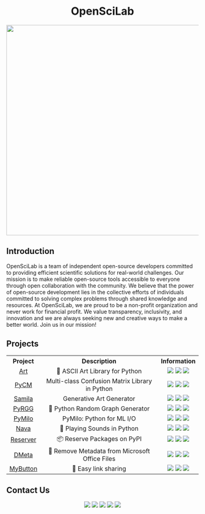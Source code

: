 <h1 align="center">OpenSciLab</h1>

<div align="center">
<a href="https://openscilab.com/">
  <img src="https://openscilab.com/static/media/hero.d24b8d07.svg" width="550"/>
</a>
</div>

## Introduction

OpenSciLab is a team of independent open-source developers committed to providing efficient scientific solutions for real-world challenges. Our mission is to make reliable open-source tools accessible to everyone through open collaboration with the community. We believe that the power of open-source development lies in the collective efforts of individuals committed to solving complex problems through shared knowledge and resources. At OpenSciLab, we are proud to be a non-profit organization and never work for financial profit. We value transparency, inclusivity, and innovation and we are always seeking new and creative ways to make a better world. Join us in our mission!

<!-- ## Team -->

## Projects

<div align="center">
 <table>
  <tr>
    <th align="center">Project</th>
    <th align="center">Description</th>
    <th align="center">Information</th>
  </tr>
  <tr>
    <td align="center"><a href="https://github.com/sepandhaghighi/art">Art</a></td>
    <td align="center">🎨 ASCII Art Library for Python</td>
    <td align="center">
      <img src="https://img.shields.io/github/stars/sepandhaghighi/art.svg?style=social&logo=github&label=Stars">
      <img src="https://img.shields.io/github/forks/sepandhaghighi/art.svg?style=social&logo=github&label=Forks">
      <a href="http://pepy.tech/project/art">
        <img src="http://pepy.tech/badge/art">
      </a>
    </td>
  </tr>
  <tr>
    <td align="center"><a href="https://github.com/sepandhaghighi/pycm">PyCM</a></td>
    <td align="center">Multi-class Confusion Matrix Library in Python</td>
    <td align="center">
      <img src="https://img.shields.io/github/stars/sepandhaghighi/pycm.svg?style=social&logo=github&label=Stars">
      <img src="https://img.shields.io/github/forks/sepandhaghighi/pycm.svg?style=social&logo=github&label=Forks">
      <a href="http://pepy.tech/project/pycm">
        <img src="http://pepy.tech/badge/pycm">
      </a>
    </td>
  </tr>
  <tr>
    <td align="center"><a href="https://github.com/sepandhaghighi/samila">Samila</a></td>
    <td align="center">Generative Art Generator</td>
    <td align="center">
      <img src="https://img.shields.io/github/stars/sepandhaghighi/samila.svg?style=social&logo=github&label=Stars">
      <img src="https://img.shields.io/github/forks/sepandhaghighi/samila.svg?style=social&logo=github&label=Forks">
      <a href="http://pepy.tech/project/samila">
        <img src="http://pepy.tech/badge/samila">
      </a>
    </td>
  </tr>
  <tr>
    <td align="center"><a href="https://github.com/sepandhaghighi/pyrgg">PyRGG</a></td>
    <td align="center">🔧 Python Random Graph Generator</td>
    <td align="center">
      <img src="https://img.shields.io/github/stars/sepandhaghighi/pyrgg.svg?style=social&logo=github&label=Stars">
      <img src="https://img.shields.io/github/forks/sepandhaghighi/pyrgg.svg?style=social&logo=github&label=Forks">
      <a href="http://pepy.tech/project/pyrgg">
        <img src="http://pepy.tech/badge/pyrgg">
      </a>
    </td>
  </tr>
  <tr>
    <td align="center"><a href="https://github.com/openscilab/pymilo">PyMilo</a></td>
    <td align="center">PyMilo: Python for ML I/O</td>
    <td align="center">
      <img src="https://img.shields.io/github/stars/openscilab/pymilo.svg?style=social&logo=github&label=Stars">
      <img src="https://img.shields.io/github/forks/openscilab/pymilo.svg?style=social&logo=github&label=Forks">
      <a href="http://pepy.tech/project/pymilo">
        <img src="http://pepy.tech/badge/pymilo">
      </a>
    </td>
  </tr>
    <tr>
    <td align="center"><a href="https://github.com/openscilab/nava">Nava</a></td>
    <td align="center">🎵 Playing Sounds in Python</td>
    <td align="center">
      <img src="https://img.shields.io/github/stars/openscilab/nava.svg?style=social&logo=github&label=Stars">
      <img src="https://img.shields.io/github/forks/openscilab/nava.svg?style=social&logo=github&label=Forks">
      <a href="http://pepy.tech/project/nava">
        <img src="http://pepy.tech/badge/nava">
      </a>
    </td>
  </tr>
  </tr>
    <tr>
    <td align="center"><a href="https://github.com/openscilab/reserver">Reserver</a></td>
    <td align="center">📦 Reserve Packages on PyPI</td>
    <td align="center">
      <img src="https://img.shields.io/github/stars/openscilab/reserver.svg?style=social&logo=github&label=Stars">
      <img src="https://img.shields.io/github/forks/openscilab/reserver.svg?style=social&logo=github&label=Forks">
      <a href="http://pepy.tech/project/reserver">
        <img src="http://pepy.tech/badge/reserver">
      </a>
    </td>
  </tr>
   
  </tr>
    <tr>
    <td align="center"><a href="https://github.com/openscilab/dmeta">DMeta</a></td>
    <td align="center">🧹 Remove Metadata from Microsoft Office Files</td>
    <td align="center">
      <img src="https://img.shields.io/github/stars/openscilab/dmeta.svg?style=social&logo=github&label=Stars">
      <img src="https://img.shields.io/github/forks/openscilab/dmeta.svg?style=social&logo=github&label=Forks">
      <a href="http://pepy.tech/project/dmeta">
        <img src="http://pepy.tech/badge/dmeta">
      </a>
    </td>
  </tr>
    <tr>
    <td align="center"><a href="https://github.com/openscilab/mybutton">MyButton</a></td>
    <td align="center">🔗 Easy link sharing </td>
    <td align="center">
      <img src="https://img.shields.io/github/stars/openscilab/mybutton.svg?style=social&logo=github&label=Stars">
      <img src="https://img.shields.io/github/forks/openscilab/mybutton.svg?style=social&logo=github&label=Forks">
      <a href="https://mybutton.click/" style="text-decoration: none"><img src="https://img.shields.io/badge/Website-224cf2"/></a>
    </td>
  </tr>
   
</table> 
</div>

## Contact Us

<div align="center">
  <a href="https://openscilab.com/" style="text-decoration: none"><img src="https://img.shields.io/badge/Website-224cf2?style=for-the-badge"/></a>
  <a href="https://discord.com/invite/27J5SmWmdf" style="text-decoration: none"><img src="https://img.shields.io/badge/Discord-7289da?style=for-the-badge&logo=discord"/></a>
  <a href="https://www.linkedin.com/company/openscilab" style="text-decoration: none"><img src="https://img.shields.io/badge/LinkedIn-0077B5?style=for-the-badge&logo=linkedin&logoColor=white"/></a>
  <a href="https://medium.com/@social_62465" style="text-decoration: none"><img src="https://img.shields.io/badge/Medium-12100E?style=for-the-badge&logo=medium&logoColor=white"/></a>
  <a href="https://twitter.com/openscilabx" style="text-decoration: none"><img src="https://img.shields.io/badge/Twitter-1DA1F2?style=for-the-badge&logo=twitter&logoColor=white"/></a>
</div>
